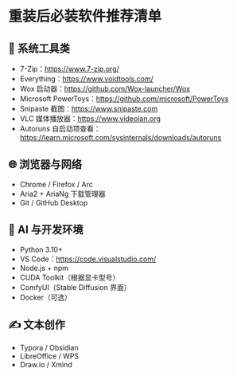 # 重装后必装软件推荐清单

## 🔧 系统工具类
- 7-Zip：https://www.7-zip.org/
- Everything：https://www.voidtools.com/
- Wox 启动器：https://github.com/Wox-launcher/Wox
- Microsoft PowerToys：https://github.com/microsoft/PowerToys
- Snipaste 截图：https://www.snipaste.com
- VLC 媒体播放器：https://www.videolan.org
- Autoruns 自启动项查看：https://learn.microsoft.com/sysinternals/downloads/autoruns

## 🌐 浏览器与网络
- Chrome / Firefox / Arc
- Aria2 + AriaNg 下载管理器
- Git / GitHub Desktop

## 🧠 AI 与开发环境
- Python 3.10+
- VS Code：https://code.visualstudio.com/
- Node.js + npm
- CUDA Toolkit（根据显卡型号）
- ComfyUI（Stable Diffusion 界面）
- Docker（可选）

## ✍️ 文本创作
- Typora / Obsidian
- LibreOffice / WPS
- Draw.io / Xmind

